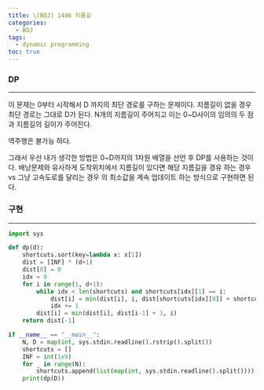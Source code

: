 ```yaml
---
title: \[BOJ] 1446 지름길
categories: 
  - BOJ
tags: 
  - dynamic programming
toc: true
---
```


### DP

---

이 문제는 0부터 시작해서 D 까지의 최단 경로를 구하는 문제이다. 지름길이 없을 경우 최단 경로는 그대로 D가 된다. N개의 지름길이 주어지고 이는 0~D사이의 임의의 두 점과 지름길의 길이가 주어진다.

역주행은 불가능 하다. 

그래서 우선 내가 생각한 방법은 0~D까지의 1차원 배열을 선언 후 DP를 사용하는 것이다. 배낭문제와 유사하게 도착위치에서 지름길이 있다면 해당 지름길을 경유 하는 경우 vs 그냥 고속도로를 달리는 경우 의 최소값을 계속 업데이트 하는 방식으로 구현하면 된다.

### 구현

---

```python
import sys

def dp(d):
    shortcuts.sort(key=lambda x: x[1])
    dist = [INF] * (d+1)
    dist[0] = 0
    idx = 0
    for i in range(1, d+1):
        while idx < len(shortcuts) and shortcuts[idx][1] == i:
            dist[i] = min(dist[i], i, dist[shortcuts[idx][0]] + shortcuts[idx][2])
            idx += 1
        dist[i] = min(dist[i], dist[i-1] + 1, i)
    return dist[-1]

if __name__ == "__main__":
    N, D = map(int, sys.stdin.readline().rstrip().split())
    shortcuts = []
    INF = int(1e9)
    for _ in range(N):
        shortcuts.append(list(map(int, sys.stdin.readline().split())))
    print(dp(D))
```